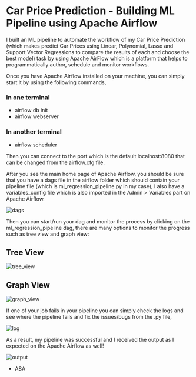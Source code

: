 # Car Price Prediction - Building ML Pipeline using Apache Airflow

I built an ML pipeline to automate the workflow of my Car Price Prediction (which makes predict Car Prices using Linear, Polynomial, Lasso and Support Vector Regressions to compare the results of each and choose the best model) task by using Apache AirFlow which is a platform that helps to programmatically author, schedule and monitor workflows.

Once you have Apache Airflow installed on your machine, you can simply start it by using the following commands,

### In one terminal
- airflow db init
- airflow webserver

### In another terminal 
- airflow scheduler

Then you can connect to the port which is the default localhost:8080 that can be changed from the airflow.cfg file.

After you see the main home page of Apache Airflow, you should be sure that you have a dags file in the airflow folder which should contain your pipeline file (which is ml_regression_pipeline.py in my case), I also have a variables_config file which is also imported in the Admin > Variables part on Apache Airflow.

![dags](https://user-images.githubusercontent.com/84930400/130382829-c2d17405-de4f-4102-bff8-766b7e736dd0.PNG)

Then you can start/run your dag and monitor the process by clicking on the ml_regression_pipeline dag, there are many options to monitor the progress such as tree view and graph view:

## Tree View

![tree_view](https://user-images.githubusercontent.com/84930400/130381800-cf80e05b-a12e-4e8a-90e6-6af1c3afc6e6.PNG)

## Graph View

![graph_view](https://user-images.githubusercontent.com/84930400/130381803-f3c81f28-92db-4253-bc1c-b3a28ca82f10.PNG)

If one of your job fails in your pipeline you can simply check the logs and see where the pipeline fails and fix the issues/bugs from the .py file,

![log](https://user-images.githubusercontent.com/84930400/130383267-19017a89-8ca3-4e04-baeb-dd66359a2daf.PNG)

As a result, my pipeline was successful and I received the output as I expected on the Apache Airflow as well!

![output](https://user-images.githubusercontent.com/84930400/130383833-3832eef0-7509-4d44-9f63-fd475e542818.PNG)

- ASA

